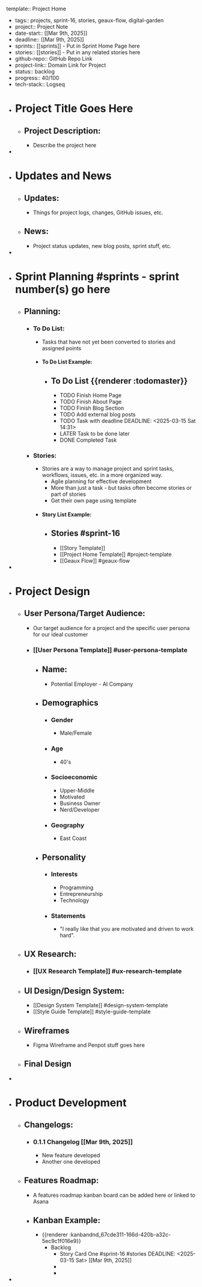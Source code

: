 template:: Project Home

- tags:: projects, sprint-16, stories, geaux-flow, digital-garden
- project:: Project Note
- date-start:: [[Mar 9th, 2025]]
- deadline:: [[Mar 9th, 2025]]
- sprints:: [[sprints]] - Put in Sprint Home Page here
- stories:: [[stories]] - Put in any related stories here
- github-repo:: GitHub Repo Link
- project-link:: Domain Link for Project
- status:: backlog
- progress:: 40/100
- tech-stack:: Logseq
- # Project Title Goes Here
	- ## Project Description:
		- Describe the project here
-
- # Updates and News
	- ## Updates:
		- Things for project logs, changes, GitHub issues, etc.
	- ## News:
		- Project status updates, new blog posts, sprint stuff, etc.
-
- # Sprint Planning #sprints - sprint number(s) go here
	- ## Planning:
		- ### To Do List:
			- Tasks that have not yet been converted to stories and assigned points
			- #### To Do List Example:
				- ## To Do List {{renderer :todomaster}}
					- TODO Finish Home Page
					- TODO Finish About Page
					- TODO Finish Blog Section
					- TODO Add external blog posts
					- TODO Task with deadline
					  DEADLINE: <2025-03-15 Sat 14:31>
					- LATER Task to be done later
					- DONE Completed Task
		- ### Stories:
			- Stories are a way to manage project and sprint tasks, workflows, issues, etc. in a more organized way.
				- Agile planning for effective development
				- More than just a task - but tasks often become stories or part of stories
				- Get their own page using template
			- #### Story List Example:
				- ## Stories #sprint-16
					- [[Story Template]]
					- [[Project Home Template]] #project-template
					- [[Geaux Flow]] #geaux-flow
-
- # Project Design
	- ## User Persona/Target Audience:
		- Our target audience for a project and the specific user persona for our ideal customer
		- ### [[User Persona Template]] #user-persona-template
			- ## Name:
				- Potential Employer - AI Company
			- ## Demographics
				- ### Gender
					- Male/Female
				- ### Age
					- 40's
				- ### Socioeconomic
					- Upper-Middle
					- Motivated
					- Business Owner
					- Nerd/Developer
				- ### Geography
					- East Coast
			- ## Personality
				- ### Interests
					- Programming
					- Entrepreneurship
					- Technology
				- ### Statements
					- "I really like that you are motivated and driven to work hard".
	- ## UX Research:
		- ### [[UX Research Template]] #ux-research-template
	- ## UI Design/Design System:
		- [[Design System Template]] #design-system-template
		- [[Style Guide Template]] #style-guide-template
	- ## Wireframes
		- Figma Wireframe and Penpot stuff goes here
	- ## Final Design
-
- # Product Development
	- ## Changelogs:
		- ### 0.1.1 Changelog [[Mar 9th, 2025]]
			- New feature developed
			- Another one developed
	- ## Features Roadmap:
		- A features roadmap kanban board can be added here or linked to Asana
		- ## Kanban Example:
			- {{renderer :kanbandnd_67cde311-166d-420b-a32c-5ec9c1f016e9}}
				- Backlog
					- Story Card One #sprint-16 #stories
					  DEADLINE: <2025-03-15 Sat>
					  [[Mar 9th, 2025]]
					-
					-
-